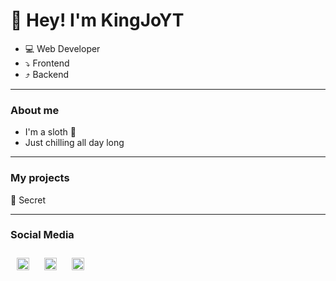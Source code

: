 # 👋 Hey! I'm KingJoYT
- 💻 Web Developer
- ⤵ Frontend
- ⤴ Backend

---
### About me
- I'm a sloth 🦥
- Just chilling all day long

---
### My projects
🤫 Secret

---
### Social Media
[<img src="https://discord.com/assets/3437c10597c1526c3dbd98c737c2bcae.svg" alt="Discord Logo" style="width: 20px; height: 20px; margin: 10px;">](https://discord.com/users/436555443641384961)
[<img src="https://cdn-icons-png.flaticon.com/512/1384/1384060.png" alt="YouTube Logo" style="width: 20px; height: 20px; margin: 10px;">](https://www.youtube.com/channel/UCLNtpHjXuNtIrVjLOM3VgLQ)
[<img src="https://cdn-icons-png.flaticon.com/512/2111/2111668.png" alt="Twitch Logo" style="width: 20px; height: 20px; margin: 10px;">](https://www.twitch.tv/kingjo_yt)